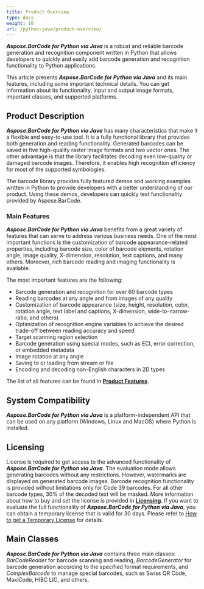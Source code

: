 ```yaml
---
title: Product Overview
type: docs
weight: 10
url: /python-java/product-overview/
---
```


***Aspose.BarCode for Python via Java*** is a robust and reliable barcode generation and recognition component written in Python that allows developers to quickly and easily add barcode generation and recognition functionality to Python applications.

This article presents ***Aspose.BarCode for Python via Java*** and its main features, including some important technical details. You can get information about its functionality, input and output image formats, important classes, and supported platforms.

## **Product Description**
***Aspose.BarCode for Python via Java*** has many characteristics that make it a flexible and easy-to-use tool. It is a fully functional library that provides both generation and reading functionality. Generated barcodes can be saved in five high-quality raster image formats and two vector ones. The other advantage is that the library facilitates decoding even low-quality or damaged barcode images. Therefore, it enables high recognition efficiency for most of the supported symbologies.


The barcode library provides fully featured demos and working examples written in Python to provide developers with a better understanding of our product. Using these demos, developers can quickly test functionality provided by Aspose.BarCode.

### **Main Features**
***Aspose.BarCode for Python via Java*** benefits from a great variety of features that can serve to address various business needs. One of the most important functions is the customization of barcode appearance-related properties, including barcode size, color of barcode elements, rotation angle, image quality, X-dimension, resolution, text captions, and many others. Moreover, rich barcode reading and imaging functionality is available.  
  
The most important features are the following: 
- Barcode generation and recognition for over 60 barcode types
- Reading barcodes at any angle and from images of any quality
- Customization of barcode appearance (size, height, resolution, color, rotation angle, text label and captions, X-dimension, wide-to-narrow-ratio, and others)
- Optimization of recognition engine variables to achieve the desired trade-off between reading accuracy and speed
- Target scanning region selection
- Barcode generation using special modes, such as ECI, error correction, or embedded metadata
- Image rotation at any angle 
- Saving to or loading from stream or file 
- Encoding and decoding non-English characters in 2D types

The list of all features can be found in [**Product Features**](https://docs.aspose.com/barcode/python-java/product-features/).

## **System Compatibility**
***Aspose.BarCode for Python via Java*** is a platform-independent API that can be used on any platform (Windows, Linux and MacOS) where Python is installed.

## **Licensing**
License is required to get access to the advanced functionality of ***Aspose.BarCode for Python via Java***. The evaluation mode allows generating barcodes without any restrictions. However, watermarks are displayed on generated barcode images. Barcode recognition functionality is provided without limitations only for Code 39 barcodes. For all other barcode types, 30% of the decoded text will be masked. More information about how to buy and set the license is provided in [**Licensing**](/barcode/python-java/licensing/). If you want to evaluate the full functionality of ***Aspose.BarCode for Python via Java***, you can obtain a temporary license that is valid for 30 days. Please refer to [How to get a Temporary License](https://purchase.aspose.com/temporary-license) for details.

## **Main Classes**
***Aspose.BarCode for Python via Java*** contains three main classes: *BarCodeReader* for barcode scanning and reading, *BarcodeGenerator* for barcode generation according to the specified format requirements, and *ComplexBarcode* to manage special barcodes, such as Swiss QR Code, MaxiCode, HIBC LIC, and others. 
